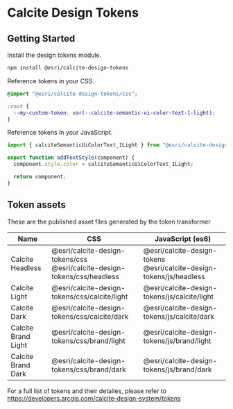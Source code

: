 # Calcite Design Tokens

## Getting Started

Install the design tokens module.

```bash
npm install @esri/calcite-design-tokens
```

Reference tokens in your CSS.

```css
@import "@esri/calcite-design-tokens/css";

:root {
  --my-custom-token: var(--calcite-semantic-ui-color-text-1-light);
}
```

Reference tokens in your JavaScript.

```js
import { calciteSemanticUiColorText_1Light } from "@esri/calcite-design-tokens";

export function addTextStyle(component) {
  component.style.color = calciteSemanticUiColorText_1Light;

  return component;
}
```

## Token assets

These are the published asset files generated by the token transformer

| Name                | CSS                                                                           | JavaScript (es6)                                                         |
| ------------------- | ----------------------------------------------------------------------------- | ------------------------------------------------------------------------ |
| Calcite Headless    | @esri/calcite-design-tokens/css <br> @esri/calcite-design-tokens/css/headless | @esri/calcite-design-tokens <br> @esri/calcite-design-tokens/js/headless |
| Calcite Light       | @esri/calcite-design-tokens/css/calcite/light                                 | @esri/calcite-design-tokens/js/calcite/light                             |
| Calcite Dark        | @esri/calcite-design-tokens/css/calcite/dark                                  | @esri/calcite-design-tokens/js/calcite/dark                              |
| Calcite Brand Light | @esri/calcite-design-tokens/css/brand/light                                   | @esri/calcite-design-tokens/js/brand/light                               |
| Calcite Brand Dark  | @esri/calcite-design-tokens/css/brand/dark                                    | @esri/calcite-design-tokens/js/brand/dark                                |

For a full list of tokens and their detailes, please refer to https://developers.arcgis.com/calcite-design-system/tokens
